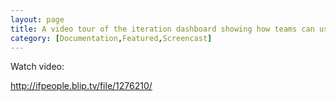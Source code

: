 ```yaml
---
layout: page
title: A video tour of the iteration dashboard showing how teams can use Agilito to coordinate, review and communicate the status of their work.
category: [Documentation,Featured,Screencast]
---
```

Watch video:

http://ifpeople.blip.tv/file/1276210/